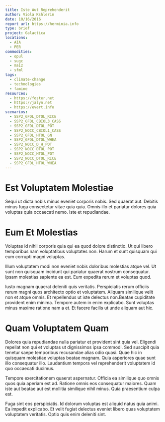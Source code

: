 ```yaml
---
title: Iste Aut Reprehenderit
author: Viola Kshlerin
date: 10/16/2016
report url: https://herminia.info
type: brief
project: Galactica
locations:
  - AIA
  - PER
commodities:
  - opul
  - sugc
  - maiz
  - sfml
tags:
  - climate-change
  - technologies
  - famine
resources:
  - https://foster.net
  - https://jalyn.net
  - https://evert.info
scenarios:
  - SSP2_GFDL_DTOL_RICE
  - SSP2_GFDL_CBIOL3_CASS
  - SSP2_GFDL_DTOL_POT
  - SSP2_NOCC_CBIOL1_CASS
  - SSP2_GFDL_HTOL_GN
  - SSP2_GFDL_DTOL_WHEA
  - SSP2_NOCC_D_H_POT
  - SSP2_NOCC_DTOL_POT
  - SSP2_NOCC_HTOL_POT
  - SSP2_NOCC_DTOL_RICE
  - SSP2_GFDL_HTOL_WHEA
---
```

# Est Voluptatem Molestiae
Sequi ut dicta nobis minus eveniet corporis nobis. Sed quaerat aut. Debitis minus fuga consectetur vitae quia quia. Omnis illo et pariatur dolores quia voluptas quia occaecati nemo. Iste et repudiandae.

# Eum Et Molestias
Voluptas id nihil corporis quia qui ea quod dolore distinctio. Ut qui libero temporibus nam voluptatibus voluptates non. Harum et sunt quisquam qui eum corrupti magni voluptas.
 Illum voluptatem modi non eveniet nobis doloribus molestias atque vel. Ut sunt non quisquam incidunt qui pariatur quaerat nostrum consequatur. Ipsam molestias sapiente ea est. Eum expedita rerum et voluptas quod.
 Iusto magnam quaerat deleniti quis veritatis. Perspiciatis rerum officiis rerum magni quos architecto optio et voluptatem. Aliquam similique velit non et atque omnis. Et repellendus ut iste delectus non.Beatae cupiditate provident enim minima. Tempore autem in enim explicabo. Sunt voluptas minus maxime ratione nam a et. Et facere facilis ut unde aliquam aut hic.

# Quam Voluptatem Quam
Dolores quia repudiandae nulla pariatur et provident sint quia vel. Eligendi repellat non qui et voluptas ut dignissimos ipsa commodi. Sed suscipit quia tenetur saepe temporibus recusandae alias odio quasi. Quae hic in quisquam molestiae voluptas beatae magnam. Quia asperiores quae sunt illo consequatur illo. Laudantium tempora vel reprehenderit voluptatem id quo occaecati ducimus.
 Tempore exercitationem quaerat aspernatur. Officia ea similique quo omnis quos quia aperiam est ad. Ratione omnis eos consequatur maiores. Quam iste aut beatae aut est mollitia similique nihil minus. Quia praesentium culpa est.
 Fuga sint eos perspiciatis. Id dolorum voluptas est aliquid natus quia animi. Ea impedit explicabo. Et velit fugiat delectus eveniet libero quas voluptatem voluptatem veritatis. Optio quis enim deleniti sint.
